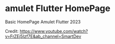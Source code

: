 # amulet Flutter HomePage

Basic HomePage Amulet Flutter 2023


Credit: https://www.youtube.com/watch?v=FrZEj5Izf7E&ab_channel=SmartDev